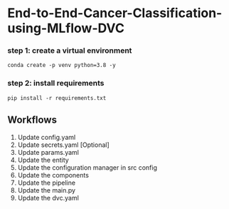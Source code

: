 # End-to-End-Cancer-Classification-using-MLflow-DVC

### step 1: create a virtual environment
```
conda create -p venv python=3.8 -y
```

### step 2: install requirements
```
pip install -r requirements.txt
```


## Workflows
1. Update config.yaml
2. Update secrets.yaml [Optional]
3. Update params.yaml
4. Update the entity
5. Update the configuration manager in src config
6. Update the components
7. Update the pipeline
8. Update the main.py
9. Update the dvc.yaml
